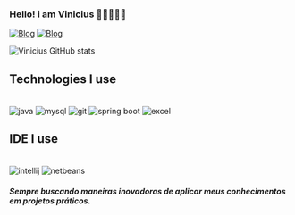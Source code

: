 ### Hello! i am Vinicius 👨🏽‍💻👋🏾

[![Blog](https://img.shields.io/badge/LinkedIn-0077B5?style=for-the-badge&logo=linkedin&logoColor=white)](https://www.linkedin.com/in/vinicius-de-andrade-355703290/)
[![Blog](https://img.shields.io/badge/Gmail-D14836?style=for-the-badge&logo=gmail&logoColor=white)](https://mail.google.com/mail/u/0/#inbox?compose=GTvVlcSGMhqbmdDrKQNLdRKTwxLhXtWnZMtmflVPmMzhQjqvVVtfbVTzzncTqCbJdhgNgWXwkmlKg)

![Vinicius GitHub stats](https://github-readme-stats.vercel.app/api?username=Viniciuss2004&show_icons=true&theme=dracula)

## Technologies I use

<div style="display-inside: ruby "><br>
  <img align="center" alt="java" src="https://img.shields.io/badge/Java-ED8B00?style=for-the-badge&logo=openjdk&logoColor=white" />
  <img align="center" alt="mysql" src="https://img.shields.io/badge/MySQL-00000F?style=for-the-badge&logo=mysql&logoColor=white" />
  <img align="center" alt="git" src="https://img.shields.io/badge/GIT-E44C30?style=for-the-badge&logo=git&logoColor=white" />
  <img align="center" alt="spring boot" src="https://img.shields.io/badge/Spring-6DB33F?style=for-the-badge&logo=spring&logoColor=white" />
  <img align="center" alt="excel" src="https://img.shields.io/badge/Microsoft_Excel-217346?style=for-the-badge&logo=microsoft-excel&logoColor=white" />
</div>

## IDE I use

<div style="display-inside: ruby "><br>
  <img align="center" alt="intellij" src="https://img.shields.io/badge/IntelliJ_IDEA-000000.svg?style=for-the-badge&logo=intellij-idea&logoColor=white" />
  <img align="center" alt="netbeans" src="https://img.shields.io/badge/apache%20netbeans-1B6AC6?style=for-the-badge&logo=apache%20netbeans%20IDE&logoColor=white" />
</div>

##### Sempre buscando maneiras inovadoras de aplicar meus conhecimentos em projetos práticos. 

